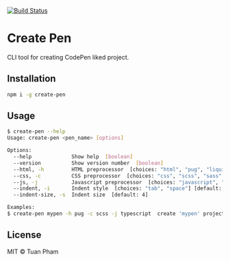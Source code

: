 [![Build Status](https://travis-ci.org/tuanpham-dev/create-pen.svg?branch=master)](https://travis-ci.org/tuanpham-dev/create-pen)
# Create Pen
CLI tool for creating CodePen liked project.

## Installation
```bash
npm i -g create-pen
```

## Usage
```bash
$ create-pen --help
Usage: create-pen <pen_name> [options]

Options:
  --help             Show help  [boolean]
  --version          Show version number  [boolean]
  --html, -h         HTML preprocessor  [choices: "html", "pug", "liquid"] [default: "html"]
  --css, -c          CSS preprocessor  [choices: "css", "scss", "sass", "postcss"] [default: "css"]
  --js, -j           Javascript preprocessor  [choices: "javascript", "coffee", "typescript"] [default: "javascript"]
  --indent, -i       Indent style  [choices: "tab", "space"] [default: "tab"]
  --indent-size, -s  Indent size  [default: 4]

Examples:
$ create-pen mypen -h pug -c scss -j typescript  create 'mypen' project with pug as html, scss as css and typescript as javascript

```

## License
MIT © Tuan Pham
